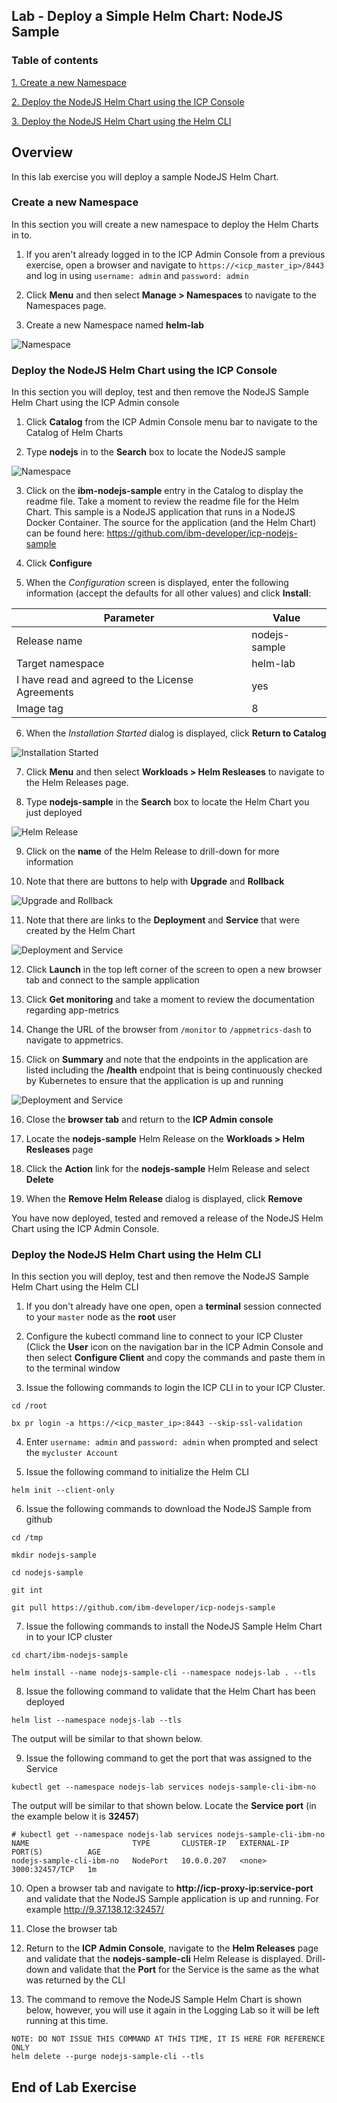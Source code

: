 Lab - Deploy a Simple Helm Chart: NodeJS Sample
---

### Table of contents
[1. Create a new Namespace](#namespace)

[2. Deploy the NodeJS Helm Chart using the ICP Console](#consoleDeploy)

[3. Deploy the NodeJS Helm Chart using the Helm CLI](#cmdDeploy)

## Overview
In this lab exercise you will deploy a sample NodeJS Helm Chart.

### Create a new Namespace <a name="namespace"></a>
In this section you will create a new namespace to deploy the Helm Charts in to.

1. If you aren't already logged in to the ICP Admin Console from a previous exercise, open a browser and navigate to `https://<icp_master_ip>/8443` and log in using `username: admin` and `password: admin`

2. Click **Menu** and then select **Manage > Namespaces** to navigate to the Namespaces page.

3. Create a new Namespace named **helm-lab**

  ![Namespace](images/helm101/namespace.jpg)

### Deploy the NodeJS Helm Chart using the ICP Console <a name="consoleDeploy"></a>
In this section you will deploy, test and then remove the NodeJS Sample Helm Chart using the ICP Admin console

1. Click **Catalog** from the ICP Admin Console menu bar to navigate to the Catalog of Helm Charts

2. Type **nodejs** in to the **Search** box to locate the NodeJS sample

  ![Namespace](images/helm101/search.jpg)

3. Click on the **ibm-nodejs-sample** entry in the Catalog to display the readme file. Take a moment to review the readme file for the Helm Chart. This sample is a NodeJS application that runs in a NodeJS Docker Container. The source for the application (and the Helm Chart) can be found here: https://github.com/ibm-developer/icp-nodejs-sample

4. Click **Configure**

5. When the *Configuration* screen is displayed, enter the following information (accept the defaults for all other values) and click **Install**:

  | Parameter       | Value |
  | ------------- |-------------|
  | Release name     | nodejs-sample |
  | Target namespace      | helm-lab      |
  | I have read and agreed to the License Agreements | yes      |
  | Image tag | 8     |

6. When the *Installation Started* dialog is displayed, click **Return to Catalog**

  ![Installation Started](images/helm101/installationstarted.jpg)

7. Click **Menu** and then select **Workloads > Helm Resleases** to navigate to the Helm Releases page.

8. Type **nodejs-sample** in the **Search** box to locate the Helm Chart you just deployed

  ![Helm Release](images/helm101/helmrelease1.jpg)

9. Click on the **name** of the Helm Release to drill-down for more information

10. Note that there are buttons to help with **Upgrade** and **Rollback**

  ![Upgrade and Rollback](images/helm101/details.jpg)

11. Note that there are links to the **Deployment** and **Service** that were created by the Helm Chart

  ![Deployment and Service](images/helm101/deploymentdata.jpg)

12. Click **Launch** in the top left corner of the screen to open a new browser tab and connect to the sample application

13. Click **Get monitoring** and take a moment to review the documentation regarding app-metrics

14. Change the URL of the browser from `/monitor` to `/appmetrics-dash` to navigate to appmetrics.

15. Click on **Summary** and note that the endpoints in the application are listed including the **/health** endpoint that is being continuously checked by Kubernetes to ensure that the application is up and running

  ![Deployment and Service](images/helm101/appmetrics.jpg)

16. Close the **browser tab** and return to the **ICP Admin console**

17. Locate the **nodejs-sample** Helm Release on the **Workloads > Helm Resleases** page

18. Click the **Action** link for the **nodejs-sample** Helm Release and select **Delete**

19. When the **Remove Helm Release** dialog is displayed, click **Remove**

  You have now deployed, tested and removed a release of the NodeJS Helm Chart using the ICP Admin Console.

### Deploy the NodeJS Helm Chart using the Helm CLI <a name="cmdDeploy"></a>
In this section you will deploy, test and then remove the NodeJS Sample Helm Chart using the Helm CLI

1. If you don't already have one open, open a **terminal** session connected to your `master` node as the **root** user

2. Configure the kubectl command line to connect to your ICP Cluster (Click the **User** icon on the navigation bar in the ICP Admin Console and then select **Configure Client** and copy the commands and paste them in to the terminal window

3. Issue the following commands to login the ICP CLI in to your ICP Cluster.  

  ```
  cd /root

  bx pr login -a https://<icp_master_ip>:8443 --skip-ssl-validation
  ```

4. Enter `username: admin` and `password: admin` when prompted and select the `mycluster Account`

5. Issue the following command to initialize the Helm CLI

  ```
  helm init --client-only
  ```

6. Issue the following commands to download the NodeJS Sample from github

  ```
  cd /tmp

  mkdir nodejs-sample

  cd nodejs-sample

  git int

  git pull https://github.com/ibm-developer/icp-nodejs-sample
  ```

7. Issue the following commands to install the NodeJS Sample Helm Chart in to your ICP cluster

  ```
  cd chart/ibm-nodejs-sample

  helm install --name nodejs-sample-cli --namespace nodejs-lab . --tls
  ```

8. Issue the following command to validate that the Helm Chart has been deployed

  ```
  helm list --namespace nodejs-lab --tls
  ```

  The output will be similar to that shown below.

9. Issue the following command to get the port that was assigned to the Service

  ```
  kubectl get --namespace nodejs-lab services nodejs-sample-cli-ibm-no
  ```

  The output will be similar to that shown below. Locate the **Service port** (in the example below it is **32457**)

  ```
  # kubectl get --namespace nodejs-lab services nodejs-sample-cli-ibm-no
  NAME                       TYPE       CLUSTER-IP   EXTERNAL-IP   PORT(S)          AGE
  nodejs-sample-cli-ibm-no   NodePort   10.0.0.207   <none>        3000:32457/TCP   1m
  ```

10. Open a browser tab and navigate to **http://icp-proxy-ip:service-port** and validate that the NodeJS Sample application is up and running. For example http://9.37.138.12:32457/

11. Close the browser tab

12. Return to the **ICP Admin Console**, navigate to the **Helm Releases** page and validate that the **nodejs-sample-cli** Helm Release is displayed. Drill-down and validate that the **Port** for the Service is the same as the what was returned by the CLI

13. The command to remove the NodeJS Sample Helm Chart is shown below, however, you will use it again in the Logging Lab so it will be left running at this time.

  ```
  NOTE: DO NOT ISSUE THIS COMMAND AT THIS TIME, IT IS HERE FOR REFERENCE ONLY
  helm delete --purge nodejs-sample-cli --tls
  ```

## End of Lab Exercise
